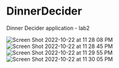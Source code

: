# DinnerDecider
Dinner Decider application - lab2

![Screen Shot 2022-10-22 at 11 28 08 PM](https://user-images.githubusercontent.com/47206628/197374388-e8427237-1aa2-40d3-adef-fa4a74117f70.png)
![Screen Shot 2022-10-22 at 11 28 45 PM](https://user-images.githubusercontent.com/47206628/197374391-c5bb39a5-2c43-4c5f-a9ce-6e8b691ebfe0.png)
![Screen Shot 2022-10-22 at 11 29 55 PM](https://user-images.githubusercontent.com/47206628/197374399-f759b8be-a7be-4263-973a-793e4193303b.png)
![Screen Shot 2022-10-22 at 11 30 05 PM](https://user-images.githubusercontent.com/47206628/197374403-8dfe047c-466b-4a8c-a8fe-2a1e785d2fd8.png)
